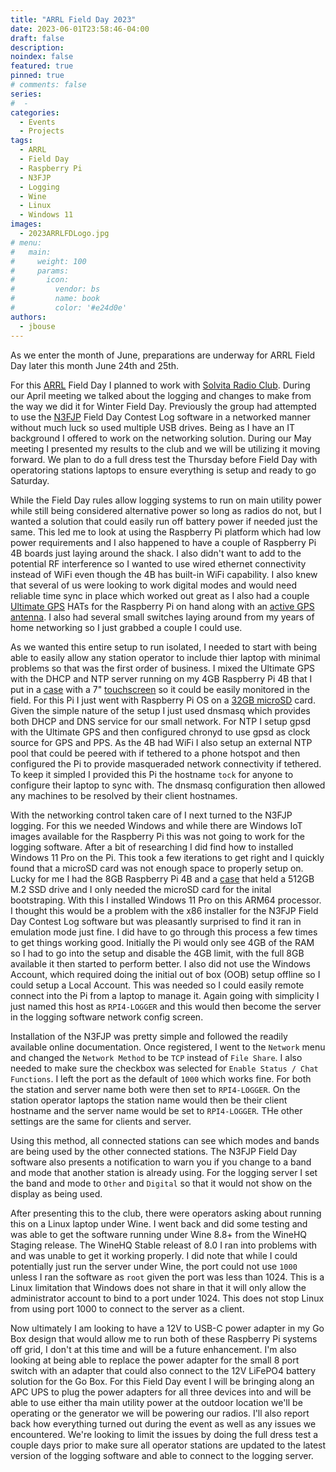 ```yaml
---
title: "ARRL Field Day 2023"
date: 2023-06-01T23:58:46-04:00
draft: false
description: 
noindex: false
featured: true
pinned: true
# comments: false
series:
#  - 
categories:
  - Events
  - Projects
tags:
  - ARRL
  - Field Day
  - Raspberry Pi
  - N3FJP
  - Logging
  - Wine
  - Linux
  - Windows 11
images:
  - 2023ARRLFDLogo.jpg
# menu:
#   main:
#     weight: 100
#     params:
#       icon:
#         vendor: bs
#         name: book
#         color: '#e24d0e'
authors:
  - jbouse
---
```


As we enter the month of June, preparations are underway for ARRL 
Field Day later this month June 24th and 25th.

<!--more-->

For this [ARRL] Field Day I planned to work with [Solvita Radio Club][SRC].
During our April meeting we talked about the logging and changes to make
from the way we did it for Winter Field Day. Previously the group had attempted
to use the [N3FJP] Field Day Contest Log software in a networked manner without
much luck so used multiple USB drives. Being as I have an IT background I offered
to work on the networking solution. During our May meeting I presented my results
to the club and we will be utilizing it moving forward. We plan to do a full
dress test the Thursday before Field Day with operatoring stations laptops to
ensure everything is setup and ready to go Saturday.

While the Field Day rules allow logging systems to run on main utility power
while still being considered alternative power so long as radios do not, but I
wanted a solution that could easily run off battery power if needed just the same.
This led me to look at using the Raspberry Pi platform which had low power
requirements and I also happened to have a couple of Raspberry Pi 4B boards just
laying around the shack. I also didn't want to add to the potential RF interference
so I wanted to use wired ethernet connectivity instead of WiFi even though the 4B
has built-in WiFi capability. I also knew that several of us were looking to work
digital modes and would need reliable time sync in place which worked out great as
I also had a couple [Ultimate GPS][GPS] HATs for the Raspberry Pi on hand along with
an [active GPS antenna][GPS-ANT]. I also had several small switches laying around
from my years of home networking so I just grabbed a couple I could use.

As we wanted this entire setup to run isolated, I needed to start with being able
to easily allow any station operator to include thier laptop with minimal problems
so that was the first order of business. I mixed the Ultimate GPS with the DHCP and
NTP server running on my 4GB Raspberry Pi 4B that I put in a [case][SmartPi] with a 7"
[touchscreen][Touchscreen] so it could be easily monitored in the field. For this Pi I just went
with Raspberry Pi OS on a [32GB microSD][32GBSD] card. Given the simple nature
of the setup I just used dnsmasq which provides both DHCP and DNS service for our
small network. For NTP I setup gpsd with the Ultimate GPS and then configured chronyd
to use gpsd as clock source for GPS and PPS. As the 4B had WiFi I also setup an
external NTP pool that could be peered with if tethered to a phone hotspot and then
configured the Pi to provide masqueraded network connectivity if tethered. To keep
it simpled I provided this Pi the hostname `tock` for anyone to configure their laptop
to sync with. The dnsmasq configuration then allowed any machines to be resolved by
their client hostnames.

With the networking control taken care of I next turned to the N3FJP logging. For this
we needed Windows and while there are Windows IoT images available for the Raspberry Pi
this was not going to work for the logging software. After a bit of researching I did 
find how to installed Windows 11 Pro on the Pi. This took a few iterations to get right
and I quickly found that a microSD card was not enough space to properly setup on.
Lucky for me I had the 8GB Raspberry Pi 4B and a [case][Argon] that held a 512GB M.2 SSD drive
and I only needed the microSD card for the inital bootstraping. With this I installed
Windows 11 Pro on this ARM64 processor. I thought this would be a problem with the x86
installer for the N3FJP Field Day Contest Log software but was pleasantly surprised to
find it ran in emulation mode just fine. I did have to go through this process a few
times to get things working good. Initially the Pi would only see 4GB of the RAM so I
had to go into the setup and disable the 4GB limit, with the full 8GB available it then
started to perform better. I also did not use the Windows Account, which required doing
the initial out of box (OOB) setup offline so I could setup a Local Account. This was 
needed so I could easily remote connect into the Pi from a laptop to manage it. Again
going with simplicity I just named this host as `RPI4-LOGGER` and this would then 
become the server in the logging software network config screen.

Installation of the N3FJP was pretty simple and followed the readily available online
documentation. Once registered, I went to the `Network` menu and changed the `Network
Method` to be `TCP` instead of `File Share`. I also needed to make sure the checkbox
was selected for `Enable Status / Chat Functions`. I left the port as the default of
`1000` which works fine. For both the station and server name both were then set to 
`RPI4-LOGGER`. On the station operator laptops the station name would then be their
client hostname and the server name would be set to `RPI4-LOGGER`. THe other settings
are the same for clients and server.

Using this method, all connected stations can see which modes and bands are being used
by the other connected stations. The N3FJP Field Day software also presents a notification
to warn you if you change to a band and mode that another station is already using. For
the logging server I set the band and mode to `Other` and `Digital` so that it would not
show on the display as being used.

After presenting this to the club, there were operators asking about running this on a
Linux laptop under Wine. I went back and did some testing and was able to get the software
running under Wine 8.8+ from the WineHQ Staging release. The WineHQ Stable releast of 8.0
I ran into problems with and was unable to get it working properly. I did note that while 
I could potentially just run the server under Wine, the port could not use `1000` unless 
I ran the software as `root` given the port was less than 1024. This is a Linux limitation
that Windows does not share in that it will only allow the administrator account to bind
to a port under 1024. This does not stop Linux from using port 1000 to connect to the 
server as a client.

Now ultimately I am looking to have a 12V to USB-C power adapter in my Go Box design that would
allow me to run both of these Raspberry Pi systems off grid, I don't at this time and will be
a future enhancement. I'm also looking at being able to replace the power adapter for the small
8 port switch with an adapter that could also connect to the 12V LiFePO4 battery solution for
the Go Box. For this Field Day event I will be bringing along an APC UPS to plug the power adapters
for all three devices into and will be able to use either tha main utility power at the outdoor
location we'll be operating or the generator we will be powering our radios. I'll also report
back how everything turned out during the event as well as any issues we encountered. We're looking
to limit the issues by doing the full dress test a couple days prior to make sure all operator
stations are updated to the latest version of the logging software and able to connect to the 
logging server.

[SRC]: https://solivitaradioclub.weebly.com/ "Solivita Radio Club"
[ARRL]: https://www.arrl.org/ "American Radio Relay League"
[N3FJP]: http://www.n3fjp.com/fieldday.html "ARRL Field Day Contest Log"
[GPS]: https://www.adafruit.com/product/2324 "Adafruit Ultimate GPS HAT - Mini Kit"
[GPS-ANT]: https://www.adafruit.com/product/960 "GPS Antenna - External Active Antenna"
[32GBSD]: https://a.co/d/b12YXLj "SanDisk 32GB High Endurance MicroSDHC Card"
[Argon]: https://a.co/d/eK6vYcD "Argon ONE M.2 Aluminum Case for Raspberry Pi 4"
[Touchscreen]: https://a.co/d/b12YXLj "Raspberry Pi Official 7 Inch Touch Screen"
[SmartPi]: https://a.co/d/b12YXLj "SmartPi Touch 2 - Case for the Offical Raspberry Pi 7 Inch Touchscreen"